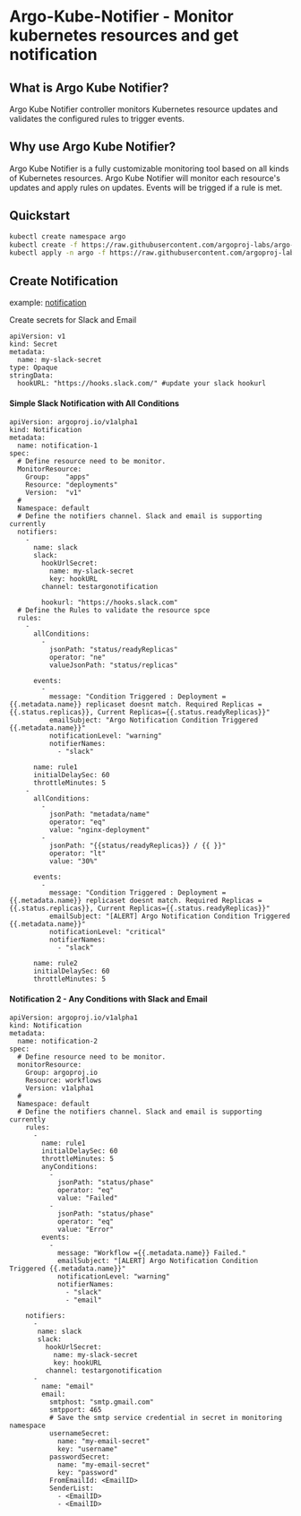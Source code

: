 
# Argo-Kube-Notifier - Monitor kubernetes resources and get notification
## What is Argo Kube Notifier?
Argo Kube Notifier controller monitors Kubernetes resource updates and validates the configured rules to trigger events.  

## Why use Argo Kube Notifier?
Argo Kube Notifier is a fully customizable monitoring tool based on all kinds of Kubernetes resources. 
Argo Kube Notifier will monitor each resource's updates and apply rules on updates. Events will be trigged if a rule is met.
 
 


## Quickstart
```bash
kubectl create namespace argo
kubectl create -f https://raw.githubusercontent.com/argoproj-labs/argo-kube-notifier/master/config/crds/argoproj_v1alpha1_notification.yaml
kubectl apply -n argo -f https://raw.githubusercontent.com/argoproj-labs/argo-kube-notifier/master/config/manager/manager.yaml
```

## Create Notification

example: [notification](https://raw.githubusercontent.com/sarabala1979/argo-kube-notifier/master/example/notification_deployment.yaml)

Create secrets for Slack and Email
```
apiVersion: v1
kind: Secret
metadata:
  name: my-slack-secret
type: Opaque
stringData:
  hookURL: "https://hooks.slack.com/" #update your slack hookurl
```


#### Simple Slack Notification with All Conditions
```
apiVersion: argoproj.io/v1alpha1
kind: Notification
metadata:
  name: notification-1
spec:
  # Define resource need to be monitor.
  MonitorResource:
    Group:    "apps"
    Resource: "deployments"
    Version:  "v1"
  #
  Namespace: default
  # Define the notifiers channel. Slack and email is supporting currently
  notifiers:
    -
      name: slack
      slack:
        hookUrlSecret:
          name: my-slack-secret
          key: hookURL
        channel: testargonotification
        
        hookurl: "https://hooks.slack.com"
  # Define the Rules to validate the resource spce
  rules:
    -
      allConditions:
        -
          jsonPath: "status/readyReplicas"
          operator: "ne"
          valueJsonPath: "status/replicas"

      events:
        -
          message: "Condition Triggered : Deployment = {{.metadata.name}} replicaset doesnt match. Required Replicas = {{.status.replicas}}, Current Replicas={{.status.readyReplicas}}"
          emailSubject: "Argo Notification Condition Triggered {{.metadata.name}}"
          notificationLevel: "warning"
          notifierNames:
            - "slack"

      name: rule1
      initialDelaySec: 60
      throttleMinutes: 5
    -
      allConditions:
        -
          jsonPath: "metadata/name"
          operator: "eq"
          value: "nginx-deployment"
        -
          jsonPath: "{{status/readyReplicas}} / {{ }}"
          operator: "lt"
          value: "30%"

      events:
        -
          message: "Condition Triggered : Deployment ={{.metadata.name}} replicaset doesnt match. Required Replicas = {{.status.replicas}}, Current Replicas={{.status.readyReplicas}}"
          emailSubject: "[ALERT] Argo Notification Condition Triggered {{.metadata.name}}"
          notificationLevel: "critical"
          notifierNames:
            - "slack"

      name: rule2
      initialDelaySec: 60
      throttleMinutes: 5
```
#### Notification 2 - Any Conditions with Slack and Email
```
apiVersion: argoproj.io/v1alpha1
kind: Notification
metadata:
  name: notification-2
spec:
  # Define resource need to be monitor.
  monitorResource:
    Group: argoproj.io
    Resource: workflows
    Version: v1alpha1
  #
  Namespace: default
  # Define the notifiers channel. Slack and email is supporting currently
    rules:
      -
        name: rule1
        initialDelaySec: 60
        throttleMinutes: 5
        anyConditions:
          -
            jsonPath: "status/phase"
            operator: "eq"
            value: "Failed"
          -
            jsonPath: "status/phase"
            operator: "eq"
            value: "Error"
        events:
          -
            message: "Workflow ={{.metadata.name}} Failed."
            emailSubject: "[ALERT] Argo Notification Condition Triggered {{.metadata.name}}"
            notificationLevel: "warning"
            notifierNames:
              - "slack"
              - "email"

    notifiers:
      -
       name: slack
       slack:
         hookUrlSecret:
           name: my-slack-secret
           key: hookURL
         channel: testargonotification
      -
        name: "email"
        email:
          smtphost: "smtp.gmail.com"
          smtpport: 465
          # Save the smtp service credential in secret in monitoring namespace
          usernameSecret:
            name: "my-email-secret"
            key: "username"
          passwordSecret:
            name: "my-email-secret"
            key: "password"
          FromEmailId: <EmailID>
          SenderList:
            - <EmailID>
            - <EmailID>
```
